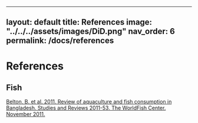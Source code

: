 
---
layout: default
title: References
image: "../../../assets/images/DiD.png"
nav_order: 6
permalink: /docs/references
---

# References

## Fish

<a href="https://digitalarchive.worldfishcenter.org/bitstream/handle/20.500.12348/1162/WF_2970.pdf?sequence1=">Belton, B. et al. 2011. Review of aquaculture and fish
consumption in Bangladesh. Studies and Reviews
2011-53. The WorldFish Center. November 2011.</a>

<br> <br> 
